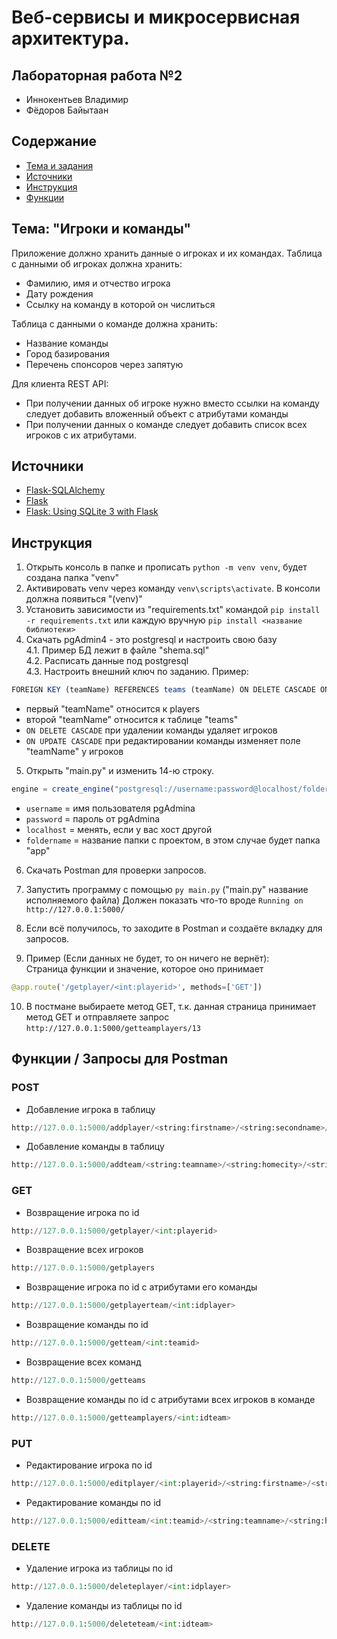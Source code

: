 # Веб-сервисы и микросервисная архитектура.
## Лабораторная работа №2
- Иннокентьев Владимир
- Фёдоров Байытаан

## Cодержание
- [Тема и задания](#theme)
- [Источники](#source)
- [Инструкция](#instruction)
- [Функции](#functions)

<a name="theme"><h2>Тема: "Игроки и команды"</h2></a>
Приложение должно хранить данные о игроках и их командах.
Таблица с данными об игроках должна хранить:
- Фамилию, имя и отчество игрока
- Дату рождения
- Ссылку на команду в которой он числиться

Таблица с данными о команде должна хранить:
- Название команды
- Город базирования
- Перечень спонсоров через запятую

Для клиента REST API:
- При получении данных об игроке нужно вместо ссылки на команду следует добавить вложенный объект с атрибутами команды
- При получении данных о команде следует добавить список всех игроков с их атрибутами.

<a name="source"><h2>Источники</h2></a>
- [Flask-SQLAlchemy](https://flask-sqlalchemy.palletsprojects.com/en/2.x/)
- [Flask](https://flask.palletsprojects.com/en/1.1.x/tutorial/database/)
- [Flask: Using SQLite 3 with Flask](https://flask.palletsprojects.com/en/1.1.x/patterns/sqlite3/)

<a name="instruction"><h2>Инструкция</h2></a>
1) Открыть консоль в папке и прописать ```python -m venv venv```, будет создана папка "venv"
2) Активировать venv через команду ```venv\scripts\activate```. В консоли должна появиться "(venv)"
3) Установить зависимости из "requirements.txt" командой ```pip install -r requirements.txt``` или каждую вручную ```pip install <название библиотеки>```
4) Скачать pgAdmin4 - это postgresql и настроить свою базу<br>
	4.1. Пример БД лежит в файле "shema.sql"<br>
	4.2. Расписать данные под postgresql<br>
	4.3. Настроить внешний ключ по заданию. Пример:
```javascript
FOREIGN KEY (teamName) REFERENCES teams (teamName) ON DELETE CASCADE ON UPDATE CASCADE
```
  - первый "teamName" относится к players
  - второй "teamName" относится к таблице "teams"
  - ```ON DELETE CASCADE``` при удалении команды удаляет игроков 
  - ```ON UPDATE CASCADE``` при редактировании команды изменяет поле "teamName" у игроков
  
5) Открыть "main.py" и изменить 14-ю строку. 
  ```javascript
  engine = create_engine("postgresql://username:password@localhost/foldername")
  ```
  - ```username``` = имя пользователя pgAdmina 
  - ```password``` = пароль от pgAdmina
  - ```localhost``` = менять, если у вас хост другой
  - ```foldername``` = название папки с проектом, в этом случае будет папка "app"

6) Скачать Postman для проверки запросов.
7) Запустить программу с помощью ```py main.py``` ("main.py" название исполняемого файла)
     Должен показать что-то вроде ```Running on http://127.0.0.1:5000/```

8) Если всё получилось, то заходите в Postman и создаёте вкладку для запросов.
9) Пример (Если данных не будет, то он ничего не вернёт):<br>
Cтраница функции и значение, которое оно принимает
  ```python
  @app.route('/getplayer/<int:playerid>', methods=['GET'])
  ```
10) В постмане выбираете метод GET, т.к. данная страница принимает метод GET и отправляете запрос ```http://127.0.0.1:5000/getteamplayers/13```

<a name="functions"><h2>Функции / Запросы для Postman</h2></a>
### POST
- Добавление игрока в таблицу
```python
http://127.0.0.1:5000/addplayer/<string:firstname>/<string:secondname>/<string:patronname>/<string:birthdate>/<string:teamname>
```
- Добавление команды в таблицу
```python
http://127.0.0.1:5000/addteam/<string:teamname>/<string:homecity>/<string:sponsors>
```
### GET
- Возвращение игрока по id
```python
http://127.0.0.1:5000/getplayer/<int:playerid>
```
- Возвращение всех игроков
```python
http://127.0.0.1:5000/getplayers
```
- Возвращение игрока по id с атрибутами его команды
```python
http://127.0.0.1:5000/getplayerteam/<int:idplayer>
```
- Возвращение команды по id
```python
http://127.0.0.1:5000/getteam/<int:teamid>
```
- Возвращение всех команд
```python
http://127.0.0.1:5000/getteams
```
- Возвращение команды по id с атрибутами всех игроков в команде
```python
http://127.0.0.1:5000/getteamplayers/<int:idteam>
```
### PUT
- Редактирование игрока по id
```python
http://127.0.0.1:5000/editplayer/<int:playerid>/<string:firstname>/<string:secondname>/<string:patronname>/<string:birthdate>/<string:teamname>
```
- Редактирование команды по id
```python
http://127.0.0.1:5000/editteam/<int:teamid>/<string:teamname>/<string:homecity>/<string:sponsors>
```
### DELETE
- Удаление игрока из таблицы по id
```python
http://127.0.0.1:5000/deleteplayer/<int:idplayer>
```
- Удаление команды из таблицы по id
```python
http://127.0.0.1:5000/deleteteam/<int:idteam>
```






  
